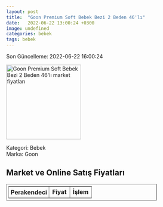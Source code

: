 ```yaml
---
layout: post
title:  "Goon Premium Soft Bebek Bezi 2 Beden 46'lı"
date:   2022-06-22 13:00:24 +0300
image: undefined
categories: bebek
tags: bebek
---
```


Son Güncelleme: 2022-06-22 16:00:24

<img src="undefined" width="200" alt="Goon Premium Soft Bebek Bezi 2 Beden 46'lı market fiyatları" />

Kategori: Bebek
<br />
Marka: Goon

<h2>Market ve Online Satış Fiyatları</h2>

<table border="1" style="padding: 5px;width:80%;">
  <tr>
    <td style="padding: 5px;"><strong>Perakendeci</strong></td>
    <td><strong>Fiyat</strong></td>
    <td><strong>İşlem</strong></td>
  </tr>
  
</table>
